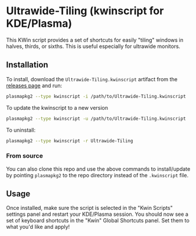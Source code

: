 # Ultrawide-Tiling (kwinscript for KDE/Plasma)

This KWin script provides a set of shortcuts for easily "tiling" windows in halves, thirds, or sixths.
This is useful especially for ultrawide monitors.

## Installation

To install, download the `Ultrawide-Tiling.kwinscript` artifact from the [releases page](https://github.com/zhimsel/Kwin-Ultrawide-Tiling/releases) and run:

```bash
plasmapkg2 --type kwinscript -i /path/to/Ultrawide-Tiling.kwinscript
```

To update the kwinscript to a new version

```bash
plasmapkg2 --type kwinscript -u /path/to/Ultrawide-Tiling.kwinscript
```

To uninstall: 

```bash
plasmapkg2 --type kwinscript -r Ultrawide-Tiling
```

### From source

You can also clone this repo and use the above commands to install/update by pointing `plasmapkg2` to the repo directory instead of the `.kwinscript` file.

## Usage

Once installed, make sure the script is selected in the "Kwin Scripts" settings panel and restart your KDE/Plasma session.
You should now see a set of keyboard shortcuts in the "Kwin" Global Shortcuts panel.
Set them to what you'd like and apply!
